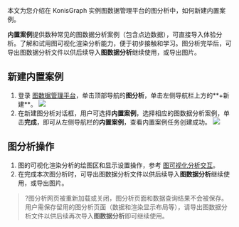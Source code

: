本文为您介绍在 KonisGraph 实例图数据管理平台的图分析中，如何新建内置案例。

**内置案例**提供数种常见的图数据分析案例（包含点边数据），可直接导入体验分析。了解和试用图可视化渲染分析能力，便于初步接触和学习。图分析完毕后，可导出图数据分析文件以供后续导入**图数据分析**继续使用，或导出图片。

## 新建内置案例
1. 登录 [图数据管理平台](https://cloud.tencent.com/document/product/1366/61194#dltsjk)，单击顶部导航的**图分析**，单击左侧导航栏上方的**+新建**。
![](https://main.qcloudimg.com/raw/f89dc100d9de7ff89b2073755e001666.png)
2. 在新建图分析对话框，用户可选择**内置案例**，选择相应的图数据分析案例，单击**完成**，即可从左侧导航栏的**内置案例**，查看内置案例任务创建成功。
![](https://main.qcloudimg.com/raw/645f3db2b52b69b4bf9a83fa2f22ca05.png)

## 图分析操作
1. 图的可视化渲染分析的绘图区和显示设置操作，参考 [图可视化分析交互](https://cloud.tencent.com/document/product/1366/61218)。
2. 在完成本次图分析时，可导出图数据分析文件以供后续导入**图数据分析**继续使用，或导出图片。
>?图分析网页被重新加载或关闭，图分析页面和数据查询结果不会被保存。用户需保存留用的图分析页面（数据和渲染显示布局等），请导出图数据分析文件以供后续再次导入**图数据分析**即可继续使用。
>
